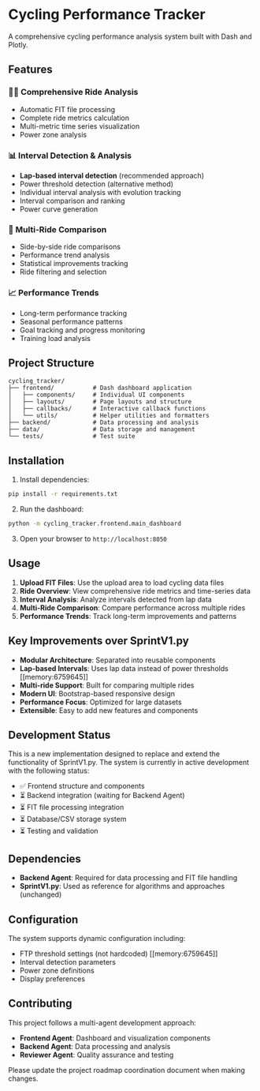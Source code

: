 # Cycling Performance Tracker

A comprehensive cycling performance analysis system built with Dash and Plotly.

## Features

### 🚴‍♂️ Comprehensive Ride Analysis
- Automatic FIT file processing
- Complete ride metrics calculation
- Multi-metric time series visualization
- Power zone analysis

### 📊 Interval Detection & Analysis
- **Lap-based interval detection** (recommended approach)
- Power threshold detection (alternative method)
- Individual interval analysis with evolution tracking
- Interval comparison and ranking
- Power curve generation

### 🔄 Multi-Ride Comparison
- Side-by-side ride comparisons
- Performance trend analysis
- Statistical improvements tracking
- Ride filtering and selection

### 📈 Performance Trends
- Long-term performance tracking
- Seasonal performance patterns
- Goal tracking and progress monitoring
- Training load analysis

## Project Structure

```
cycling_tracker/
├── frontend/           # Dash dashboard application
│   ├── components/     # Individual UI components
│   ├── layouts/        # Page layouts and structure
│   ├── callbacks/      # Interactive callback functions
│   └── utils/          # Helper utilities and formatters
├── backend/            # Data processing and analysis
├── data/               # Data storage and management
└── tests/              # Test suite
```

## Installation

1. Install dependencies:
```bash
pip install -r requirements.txt
```

2. Run the dashboard:
```bash
python -m cycling_tracker.frontend.main_dashboard
```

3. Open your browser to `http://localhost:8050`

## Usage

1. **Upload FIT Files**: Use the upload area to load cycling data files
2. **Ride Overview**: View comprehensive ride metrics and time-series data
3. **Interval Analysis**: Analyze intervals detected from lap data
4. **Multi-Ride Comparison**: Compare performance across multiple rides
5. **Performance Trends**: Track long-term improvements and patterns

## Key Improvements over SprintV1.py

- **Modular Architecture**: Separated into reusable components
- **Lap-based Intervals**: Uses lap data instead of power thresholds [[memory:6759645]]
- **Multi-ride Support**: Built for comparing multiple rides
- **Modern UI**: Bootstrap-based responsive design
- **Performance Focus**: Optimized for large datasets
- **Extensible**: Easy to add new features and components

## Development Status

This is a new implementation designed to replace and extend the functionality of SprintV1.py. The system is currently in active development with the following status:

- ✅ Frontend structure and components
- ⏳ Backend integration (waiting for Backend Agent)
- ⏳ FIT file processing integration
- ⏳ Database/CSV storage system
- ⏳ Testing and validation

## Dependencies

- **Backend Agent**: Required for data processing and FIT file handling
- **SprintV1.py**: Used as reference for algorithms and approaches (unchanged)

## Configuration

The system supports dynamic configuration including:
- FTP threshold settings (not hardcoded) [[memory:6759645]]
- Interval detection parameters
- Power zone definitions
- Display preferences

## Contributing

This project follows a multi-agent development approach:
- **Frontend Agent**: Dashboard and visualization components
- **Backend Agent**: Data processing and analysis
- **Reviewer Agent**: Quality assurance and testing

Please update the project roadmap coordination document when making changes.